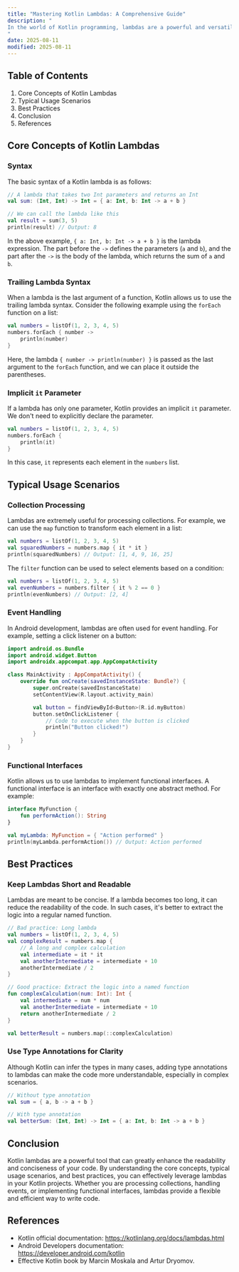 ```yaml
---
title: "Mastering Kotlin Lambdas: A Comprehensive Guide"
description: "
In the world of Kotlin programming, lambdas are a powerful and versatile feature that significantly enhance the expressiveness and conciseness of the code. A lambda is essentially an anonymous function, which means it doesn't have a declared name like a regular function. This flexibility allows developers to create and use functions on - the - fly, passing them as arguments to other functions or storing them in variables. In this blog post, we'll explore the core concepts of Kotlin lambdas, their typical usage scenarios, and some best practices to help you use them effectively in your projects.
"
date: 2025-08-11
modified: 2025-08-11
---
```


## Table of Contents
1. Core Concepts of Kotlin Lambdas
2. Typical Usage Scenarios
3. Best Practices
4. Conclusion
5. References

## Core Concepts of Kotlin Lambdas

### Syntax
The basic syntax of a Kotlin lambda is as follows:
```kotlin
// A lambda that takes two Int parameters and returns an Int
val sum: (Int, Int) -> Int = { a: Int, b: Int -> a + b }

// We can call the lambda like this
val result = sum(3, 5)
println(result) // Output: 8
```
In the above example, `{ a: Int, b: Int -> a + b }` is the lambda expression. The part before the `->` defines the parameters (`a` and `b`), and the part after the `->` is the body of the lambda, which returns the sum of `a` and `b`.

### Trailing Lambda Syntax
When a lambda is the last argument of a function, Kotlin allows us to use the trailing lambda syntax. Consider the following example using the `forEach` function on a list:
```kotlin
val numbers = listOf(1, 2, 3, 4, 5)
numbers.forEach { number ->
    println(number)
}
```
Here, the lambda `{ number -> println(number) }` is passed as the last argument to the `forEach` function, and we can place it outside the parentheses.

### Implicit `it` Parameter
If a lambda has only one parameter, Kotlin provides an implicit `it` parameter. We don't need to explicitly declare the parameter.
```kotlin
val numbers = listOf(1, 2, 3, 4, 5)
numbers.forEach {
    println(it)
}
```
In this case, `it` represents each element in the `numbers` list.

## Typical Usage Scenarios

### Collection Processing
Lambdas are extremely useful for processing collections. For example, we can use the `map` function to transform each element in a list:
```kotlin
val numbers = listOf(1, 2, 3, 4, 5)
val squaredNumbers = numbers.map { it * it }
println(squaredNumbers) // Output: [1, 4, 9, 16, 25]
```
The `filter` function can be used to select elements based on a condition:
```kotlin
val numbers = listOf(1, 2, 3, 4, 5)
val evenNumbers = numbers.filter { it % 2 == 0 }
println(evenNumbers) // Output: [2, 4]
```

### Event Handling
In Android development, lambdas are often used for event handling. For example, setting a click listener on a button:
```kotlin
import android.os.Bundle
import android.widget.Button
import androidx.appcompat.app.AppCompatActivity

class MainActivity : AppCompatActivity() {
    override fun onCreate(savedInstanceState: Bundle?) {
        super.onCreate(savedInstanceState)
        setContentView(R.layout.activity_main)

        val button = findViewById<Button>(R.id.myButton)
        button.setOnClickListener {
            // Code to execute when the button is clicked
            println("Button clicked!")
        }
    }
}
```

### Functional Interfaces
Kotlin allows us to use lambdas to implement functional interfaces. A functional interface is an interface with exactly one abstract method. For example:
```kotlin
interface MyFunction {
    fun performAction(): String
}

val myLambda: MyFunction = { "Action performed" }
println(myLambda.performAction()) // Output: Action performed
```

## Best Practices

### Keep Lambdas Short and Readable
Lambdas are meant to be concise. If a lambda becomes too long, it can reduce the readability of the code. In such cases, it's better to extract the logic into a regular named function.
```kotlin
// Bad practice: Long lambda
val numbers = listOf(1, 2, 3, 4, 5)
val complexResult = numbers.map { 
    // A long and complex calculation
    val intermediate = it * it
    val anotherIntermediate = intermediate + 10
    anotherIntermediate / 2
}

// Good practice: Extract the logic into a named function
fun complexCalculation(num: Int): Int {
    val intermediate = num * num
    val anotherIntermediate = intermediate + 10
    return anotherIntermediate / 2
}

val betterResult = numbers.map(::complexCalculation)
```

### Use Type Annotations for Clarity
Although Kotlin can infer the types in many cases, adding type annotations to lambdas can make the code more understandable, especially in complex scenarios.
```kotlin
// Without type annotation
val sum = { a, b -> a + b } 

// With type annotation
val betterSum: (Int, Int) -> Int = { a: Int, b: Int -> a + b }
```

## Conclusion
Kotlin lambdas are a powerful tool that can greatly enhance the readability and conciseness of your code. By understanding the core concepts, typical usage scenarios, and best practices, you can effectively leverage lambdas in your Kotlin projects. Whether you are processing collections, handling events, or implementing functional interfaces, lambdas provide a flexible and efficient way to write code.

## References
- Kotlin official documentation: https://kotlinlang.org/docs/lambdas.html
- Android Developers documentation: https://developer.android.com/kotlin
- Effective Kotlin book by Marcin Moskala and Artur Dryomov.